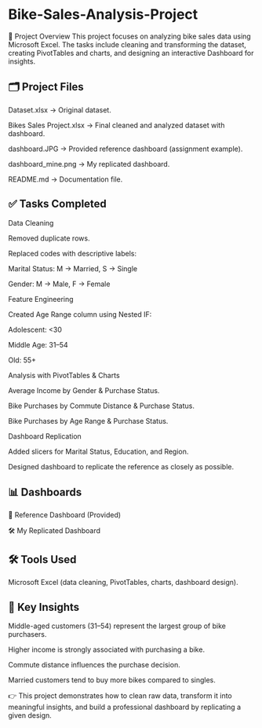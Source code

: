 # Bike-Sales-Analysis-Project

📌 Project Overview  This project focuses on analyzing bike sales data using Microsoft Excel. The tasks include cleaning and transforming the dataset, creating PivotTables and charts, and designing an interactive Dashboard for insights.

## 🗂️ Project Files

Dataset.xlsx → Original dataset.

Bikes Sales Project.xlsx → Final cleaned and analyzed dataset with dashboard.

dashboard.JPG → Provided reference dashboard (assignment example).

dashboard_mine.png → My replicated dashboard.

README.md → Documentation file.

## ✅ Tasks Completed

Data Cleaning

Removed duplicate rows.

Replaced codes with descriptive labels:

Marital Status: M → Married, S → Single

Gender: M → Male, F → Female

Feature Engineering

Created Age Range column using Nested IF:

Adolescent: <30

Middle Age: 31–54

Old: 55+

Analysis with PivotTables & Charts

Average Income by Gender & Purchase Status.

Bike Purchases by Commute Distance & Purchase Status.

Bike Purchases by Age Range & Purchase Status.

Dashboard Replication

Added slicers for Marital Status, Education, and Region.

Designed dashboard to replicate the reference as closely as possible.

## 📊 Dashboards

🎯 Reference Dashboard (Provided)

🛠️ My Replicated Dashboard

## 🛠️ Tools Used

Microsoft Excel (data cleaning, PivotTables, charts, dashboard design).

## 📌 Key Insights

Middle-aged customers (31–54) represent the largest group of bike purchasers.

Higher income is strongly associated with purchasing a bike.

Commute distance influences the purchase decision.

Married customers tend to buy more bikes compared to singles.

👉 This project demonstrates how to clean raw data, transform it into meaningful insights, and build a professional dashboard by replicating a given design.
